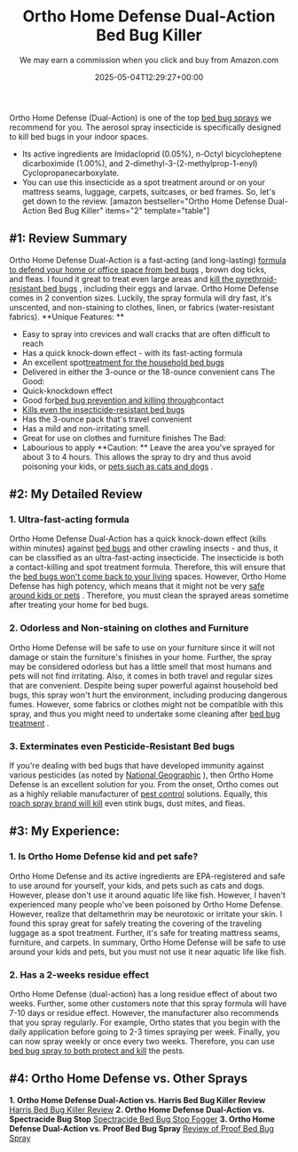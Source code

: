 ﻿---
author: We may earn a commission when you click and buy from Amazon.com
layout: post
title: Ortho Home Defense Dual-Action Bed Bug Killer
date: '2025-05-04T12:29:27+00:00'
categories:
- Drains
- Guide
tags: []
slug: /ortho-home-defense-dual-action-bed-bug-killer-review/
lastmod: 2025-05-07T12:21:28+03:00
---

Ortho Home Defense (Dual-Action) is one of the top
[bed bug sprays](https://pestpolicy.com/best-bed-bug-spray/)
we recommend for you. The aerosol spray insecticide is specifically designed to kill bed bugs in your indoor spaces.
- Its active ingredients are Imidacloprid (0.05%), n-Octyl bicycloheptene dicarboximide (1.00%), and 2-dimethyl-3-(2-methylprop-1-enyl) Cyclopropanecarboxylate.
- You can use this insecticide as a spot treatment around or on your mattress seams, luggage, carpets, suitcases, or bed frames. So, let's get down to the review.
[amazon bestseller="Ortho Home Defense Dual-Action Bed Bug Killer" items="2" template="table"]
## #1: Review Summary
Ortho Home Defense Dual-Action is a fast-acting (and long-lasting)
[formula to defend your home or office space from bed bugs](https://pestpolicy.com/does-vinegar-kill-bed-bugs/)
, brown dog ticks, and fleas.
I found it great to treat even large areas and
[kill the pyrethroid-resistant bed bugs](https://pestpolicy.com/does-lavender-kill-bed-bugs/)
, including their eggs and larvae. Ortho Home Defense comes in 2 convention sizes.
Luckily, the spray formula will dry fast, it's unscented, and non-staining to clothes, linen, or fabrics (water-resistant fabrics).
**Unique Features: **
- Easy to spray into crevices and wall cracks that are often difficult to reach
- Has a quick knock-down effect - with its fast-acting formula
- An excellent spot[treatment for the household bed bugs](https://pestpolicy.com/does-baby-powder-kill-bed-bugs/)
- Delivered in either the 3-ounce or the 18-ounce convenient cans
The Good:
- Quick-knockdown effect
- Good for[bed bug prevention and killing through](https://pestpolicy.com/does-ammonia-kill-bed-bugs/)contact
- [Kills even the insecticide-resistant bed bugs](https://pestpolicy.com/does-lysol-kill-bed-bugs/)
- Has the 3-ounce pack that's travel convenient
- Has a mild and non-irritating smell.
- Great for use on clothes and furniture finishes
The Bad:
- Labourious to apply
**Caution: **
Leave the area you've sprayed for about 3 to 4 hours. This allows the spray to dry and thus avoid poisoning your kids, or
[pets such as cats and dogs](https://pestpolicy.com/what-is-blep-in-pets-cats-and-dogs/)
.
## #2: My Detailed Review
### 1. Ultra-fast-acting formula
Ortho Home Defense Dual-Action has a quick knock-down effect (kills within minutes) against
[bed bugs](https://pestpolicy.com/what-does-bed-bug-poop-look-like/)
and other crawling insects - and thus, it can be classified as an ultra-fast-acting insecticide.
The insecticide is both a contact-killing and spot treatment formula. Therefore, this will ensure that the
[bed bugs won't come back to your living](https://pestpolicy.com/can-bed-bugs-live-outside/)
spaces.
However, Ortho Home Defense has high potency, which means that it might not be very
[safe around kids or pets](https://pestpolicy.com/pet-safe-roach-killer/)
. Therefore, you must clean the sprayed areas sometime after treating your home for bed bugs.
### 2. Odorless and Non-staining on clothes and Furniture
Ortho Home Defense will be safe to use on your furniture since it will not damage or stain the furniture's finishes in your home.
Further, the spray may be considered odorless but has a little smell that most humans and pets will not find irritating. Also, it comes in both travel and regular sizes that are convenient.
Despite being super powerful against household bed bugs, this spray won't hurt the environment, including producing dangerous fumes.
However, some fabrics or clothes might not be compatible with this spray, and thus you might need to undertake some cleaning after
[bed bug treatment](https://pestpolicy.com/scabies-vs-bed-bugs/)
.
### 3. Exterminates even Pesticide-Resistant Bed bugs
If you're dealing with bed bugs that have developed immunity against various pesticides (as noted by
[National Geographic](https://news.nationalgeographic.com/news/2013/13/130314-bedbug-insecticide-resistance-pest-science/)
), then Ortho Home Defense is an excellent solution for you.
From the onset, Ortho comes out as a highly reliable manufacturer of
[pest control](https://pestpolicy.com/flying-ants-vs-termites/)
solutions. Equally, this
[roach spray brand will kill](https://pestpolicy.com/combat-max-12-month-roach-killing-bait-review/)
even stink bugs, dust mites, and fleas.
## #3: My Experience:
### 1. Is Ortho Home Defense kid and pet safe?
Ortho Home Defense and its active ingredients are EPA-registered and safe to use around for yourself, your kids, and pets such as cats and dogs. However, please don't use it around aquatic life like fish.
However, I haven't experienced many people who've been poisoned by
Ortho Home Defense. However, realize that deltamethrin may be neurotoxic or irritate your skin.
I found this spray great for safely treating the covering of the traveling luggage as a spot treatment. Further, it's safe for treating mattress seams, furniture, and carpets.
In summary,
Ortho Home Defense will be safe to use around your kids and pets, but you must not use it near aquatic life like fish.
### 2. Has a 2-weeks residue effect
Ortho Home Defense (dual-action) has a long residue effect of about two weeks. Further, some other customers note that this spray formula will have 7-10 days or residue effect.
However, the manufacturer also recommends that you spray regularly. For example,
Ortho states that you begin with the daily application before going to 2-3 times spraying per week.
Finally, you can now spray weekly or once every two weeks. Therefore, you can use
[bed bug spray to both protect and kill](https://pestpolicy.com/does-dryer-kill-bed-bugs/)
the pests.
## #4: Ortho Home Defense vs. Other Sprays
**1. Ortho Home Defense Dual-Action vs. Harris Bed Bug Killer Review**
[Harris Bed Bug Killer Review](https://pestpolicy.com/harris-bed-bug-killer-review/)
**2. Ortho Home Defense Dual-Action vs. Spectracide Bug Stop**
[Spectracide Bed Bug Stop Fogger](https://pestpolicy.com/spectracide-bug-stop-fogger-review-for-bed-bugs/)
**3. Ortho Home Defense Dual-Action vs. Proof Bed Bug Spray**
[Review of Proof Bed Bug Spray](https://pestpolicy.com/proof-bed-bug-spray-review/)